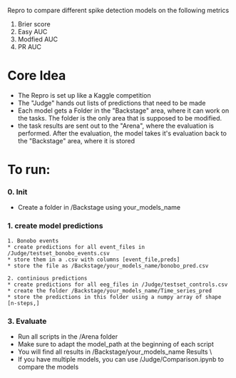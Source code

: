 
Repro to compare different spike detection models on the following metrics

1. Brier score
2. Easy AUC
3. Modfied AUC
4. PR AUC

# Core Idea #
* The Repro is set up like a Kaggle competition
* The "Judge" hands out lists of predictions that need to be made
* Each model gets a Folder in the "Backstage" area, where it can work on the tasks. The folder is the only area that is supposed to be modified.
* the task results are sent out to the "Arena", where the evaluation is performed. After the evaluation, the model takes it's evaluation back to the "Backstage" area, where it is stored




# To run: # 

### 0. Init ###
* Create a folder in /Backstage using your_models_name

### 1. create model predictions ###

    1. Bonobo events 
    * create predictions for all event_files in /Judge/testset_bonobo_events.csv 
    * store them in a .csv with columns [event_file,preds] 
    * store the file as /Backstage/your_models_name/bonobo_pred.csv 

    2. continious predictions 
    * create predictions for all eeg_files in /Judge/testset_controls.csv 
    * create the folder /Backstage/your_models_name/Time_series_pred 
    * store the predictions in this folder using a numpy array of shape [n-steps,]

### 3. Evaluate ###
* Run all scripts in the /Arena folder 
* Make sure to adapt the model_path at the beginning of each script 
* You will find all results in /Backstage/your_models_name Results \
* If you have multiple models, you can use /Judge/Comparison.ipynb to compare the models